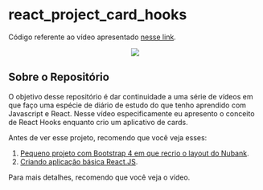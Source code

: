 # react_project_card_hooks

Código referente ao vídeo apresentado [nesse link](https://youtu.be/rTYa18bj93s).

<p align="center">
  <a href="https://youtu.be/rTYa18bj93s"><img src="https://img.youtube.com/vi/rTYa18bj93s/maxresdefault.jpg"></a>
</p>

## Sobre o Repositório

O objetivo desse repositório é dar continuidade a uma série de vídeos em que faço uma espécie de diário de estudo do que tenho aprendido com Javascript e React. Nesse vídeo especificamente eu apresento o conceito de React Hooks enquanto crio um aplicativo de cards.

Antes de ver esse projeto, recomendo que você veja esses:

1. [Pequeno projeto com Bootstrap 4 em que recrio o layout do Nubank](https://github.com/lucaslattari/redesign-nubank-bootstrap).
2. [Criando aplicação básica React.JS](https://github.com/lucaslattari/simple_card_app_react).

Para mais detalhes, recomendo que você veja o vídeo.
